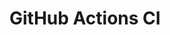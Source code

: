 # GitHub Actions CI










































































































































































































